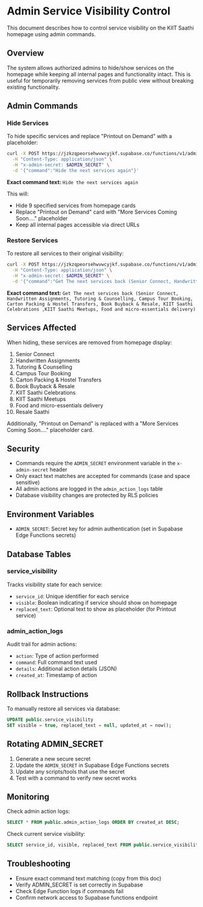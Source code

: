 # Admin Service Visibility Control

This document describes how to control service visibility on the KIIT Saathi homepage using admin commands.

## Overview

The system allows authorized admins to hide/show services on the homepage while keeping all internal pages and functionality intact. This is useful for temporarily removing services from public view without breaking existing functionality.

## Admin Commands

### Hide Services
To hide specific services and replace "Printout on Demand" with a placeholder:

```bash
curl -X POST https://jzkzqpeorsehwvwcyjkf.supabase.co/functions/v1/admin-visibility-command \
  -H "Content-Type: application/json" \
  -H "x-admin-secret: $ADMIN_SECRET" \
  -d '{"command":"Hide the next services again"}'
```

**Exact command text:** `Hide the next services again`

This will:
- Hide 9 specified services from homepage cards
- Replace "Printout on Demand" card with "More Services Coming Soon...." placeholder
- Keep all internal pages accessible via direct URLs

### Restore Services  
To restore all services to their original visibility:

```bash
curl -X POST https://jzkzqpeorsehwvwcyjkf.supabase.co/functions/v1/admin-visibility-command \
  -H "Content-Type: application/json" \
  -H "x-admin-secret: $ADMIN_SECRET" \
  -d '{"command":"Get The next services back (Senior Connect, Handwritten Assignments, Tutoring & Counselling, Campus Tour Booking, Carton Packing & Hostel Transfers, Book Buyback & Resale, KIIT Saathi Celebrations ,KIIT Saathi Meetups, Food and micro-essentials delivery)"}'
```

**Exact command text:** `Get The next services back (Senior Connect, Handwritten Assignments, Tutoring & Counselling, Campus Tour Booking, Carton Packing & Hostel Transfers, Book Buyback & Resale, KIIT Saathi Celebrations ,KIIT Saathi Meetups, Food and micro-essentials delivery)`

## Services Affected

When hiding, these services are removed from homepage display:
1. Senior Connect
2. Handwritten Assignments  
3. Tutoring & Counselling
4. Campus Tour Booking
5. Carton Packing & Hostel Transfers
6. Book Buyback & Resale
7. KIIT Saathi Celebrations
8. KIIT Saathi Meetups
9. Food and micro-essentials delivery
10. Resale Saathi

Additionally, "Printout on Demand" is replaced with a "More Services Coming Soon...." placeholder card.

## Security

- Commands require the `ADMIN_SECRET` environment variable in the `x-admin-secret` header
- Only exact text matches are accepted for commands (case and space sensitive)
- All admin actions are logged in the `admin_action_logs` table
- Database visibility changes are protected by RLS policies

## Environment Variables

- `ADMIN_SECRET`: Secret key for admin authentication (set in Supabase Edge Functions secrets)

## Database Tables

### service_visibility
Tracks visibility state for each service:
- `service_id`: Unique identifier for each service
- `visible`: Boolean indicating if service should show on homepage
- `replaced_text`: Optional text to show as placeholder (for Printout service)

### admin_action_logs  
Audit trail for admin actions:
- `action`: Type of action performed
- `command`: Full command text used
- `details`: Additional action details (JSON)
- `created_at`: Timestamp of action

## Rollback Instructions

To manually restore all services via database:

```sql
UPDATE public.service_visibility 
SET visible = true, replaced_text = null, updated_at = now();
```

## Rotating ADMIN_SECRET

1. Generate a new secure secret
2. Update the `ADMIN_SECRET` in Supabase Edge Functions secrets
3. Update any scripts/tools that use the secret
4. Test with a command to verify new secret works

## Monitoring

Check admin action logs:
```sql
SELECT * FROM public.admin_action_logs ORDER BY created_at DESC;
```

Check current service visibility:
```sql
SELECT service_id, visible, replaced_text FROM public.service_visibility;
```

## Troubleshooting

- Ensure exact command text matching (copy from this doc)
- Verify ADMIN_SECRET is set correctly in Supabase
- Check Edge Function logs if commands fail
- Confirm network access to Supabase functions endpoint